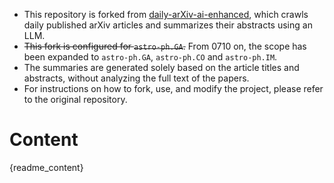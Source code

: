 - This repository is forked from [daily-arXiv-ai-enhanced](https://github.com/dw-dengwei/daily-arXiv-ai-enhanced), which crawls daily published arXiv articles and summarizes their abstracts using an LLM.
- ~~This fork is configured for `astro-ph.GA`.~~ From 0710 on, the scope has been expanded to `astro-ph.GA`, `astro-ph.CO` and `astro-ph.IM`.
- The summaries are generated solely based on the article titles and abstracts, without analyzing the full text of the papers.
- For instructions on how to fork, use, and modify the project, please refer to the original repository.

# Content

{readme_content}
